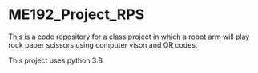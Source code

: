 # ME192_Project_RPS
This is a code repository for a class project in which a robot arm will play rock paper scissors using computer vison and QR codes.

This project uses python 3.8.
